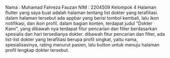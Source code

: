 Nama : Muhamad Fahreza Fauzan
NIM : 2204509
Kelompok 4
Halaman flutter yang saya buat adalah halaman tentang list dokter yang terafiliasi. dalam halaman tersebut ada appbar yang berisi tombol kembali, lalu ikon notifikasi, dan ikon profil.
dalam bagian konten, terdapat judul "Dokter Kami", yang dibawah nya terdapat fitur pencarian dan filter berdasarkan spesialis dan hari tersedianya dokter.
dibawah fitur pencarian dan filter, ada list-list dokter yang terafiliasi berupa profil singkat, yaitu nama, spesialisasinya, rating menurut pasien, lalu button untuk menuju halaman profil lengkap dokter tersebut.
